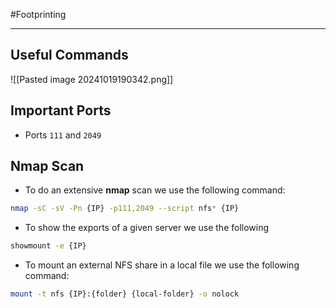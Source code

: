 #Footprinting 

---

## Useful Commands

![[Pasted image 20241019190342.png]]

## Important Ports

- Ports `111` and `2049`

## Nmap Scan

- To do an extensive **nmap** scan we use the following command:
```bash
nmap -sC -sV -Pn {IP} -p111,2049 --script nfs* {IP}
```

- To show the exports of a given server we use the following
```bash
showmount -e {IP}
```

- To mount an external NFS share in a local file we use the following command:
```bash
mount -t nfs {IP}:{folder} {local-folder} -o nolock
```
